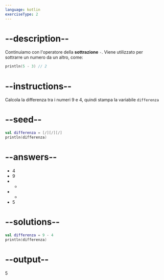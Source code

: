```yaml
---
language: kotlin
exerciseType: 2
---
```


# --description--

Continuiamo con l'operatore della **sottrazione** `-`.
Viene utilizzato per sottrarre un numero da un altro, come:
```kotlin
println(5 - 3) // 2
```

# --instructions--

Calcola la differenza tra i numeri 9 e 4, quindi stampa la variabile `differenza`

# --seed--

```kotlin
val differenza = [/][/][/]
println(differenza)
```

# --answers--

- 4
- 9
-  + 
-  - 
- 5

# --solutions--

```kotlin
val differenza = 9 - 4
println(differenza)
```

# --output--

5
